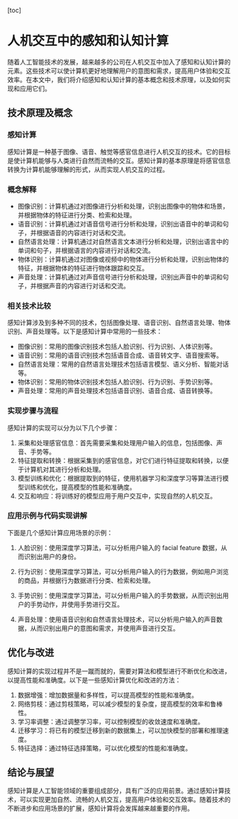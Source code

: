 
[toc]                    
                
                
人机交互中的感知和认知计算
=================

随着人工智能技术的发展，越来越多的公司在人机交互中加入了感知和认知计算的元素。这些技术可以使计算机更好地理解用户的意图和需求，提高用户体验和交互效率。在本文中，我们将介绍感知和认知计算的基本概念和技术原理，以及如何实现和应用它们。

技术原理及概念
--------------------

### 感知计算

感知计算是一种基于图像、语音、触觉等感官信息进行人机交互的技术。它的目标是使计算机能够与人类进行自然而流畅的交互。感知计算的基本原理是将感官信息转换为计算机能够理解的形式，从而实现人机交互的过程。

### 概念解释

- 图像识别：计算机通过对图像进行分析和处理，识别出图像中的物体和场景，并根据物体的特征进行分类、检索和处理。
- 语音识别：计算机通过对语音信号进行分析和处理，识别出语音中的单词和句子，并根据语音的内容进行对话和交流。
- 自然语言处理：计算机通过对自然语言文本进行分析和处理，识别出语言中的单词和句子，并根据语言的内容进行对话和交流。
- 物体识别：计算机通过对图像或视频中的物体进行分析和处理，识别出物体的特征，并根据物体的特征进行物体跟踪和交互。
- 声音处理：计算机通过对声音信号进行分析和处理，识别出声音中的单词和句子，并根据声音的内容进行对话和交流。

### 相关技术比较

感知计算涉及到多种不同的技术，包括图像处理、语音识别、自然语言处理、物体识别、声音处理等。以下是感知计算中常用的一些技术：

- 图像识别：常用的图像识别技术包括人脸识别、行为识别、人体识别等。
- 语音识别：常用的语音识别技术包括语音合成、语音转文字、语音搜索等。
- 自然语言处理：常用的自然语言处理技术包括语言模型、语义分析、智能对话等。
- 物体识别：常用的物体识别技术包括人脸识别、行为识别、手势识别等。
- 声音处理：常用的声音处理技术包括语音识别、语音合成、语音转换等。

### 实现步骤与流程

感知计算的实现可以分为以下几个步骤：

1. 采集和处理感官信息：首先需要采集和处理用户输入的信息，包括图像、声音、手势等。
2. 特征提取和转换：根据采集到的感官信息，对它们进行特征提取和转换，以便于计算机对其进行分析和处理。
3. 模型训练和优化：根据提取到的特征，使用机器学习和深度学习等算法进行模型训练和优化，提高模型的性能和准确度。
4. 交互和响应：将训练好的模型应用于用户交互中，实现自然的人机交互。

### 应用示例与代码实现讲解

下面是几个感知计算应用场景的示例：

1. 人脸识别：使用深度学习算法，可以分析用户输入的 facial feature 数据，从而识别出用户的身份。

2. 行为识别：使用深度学习算法，可以分析用户输入的行为数据，例如用户浏览的商品，并根据行为数据进行分类、检索和处理。

3. 手势识别：使用深度学习算法，可以分析用户输入的手势数据，从而识别出用户的手势动作，并使用手势进行交互。

4. 声音处理：使用语音识别和自然语言处理技术，可以分析用户输入的声音数据，从而识别出用户的意图和需求，并使用声音进行交互。

优化与改进
------------------

感知计算的实现过程并不是一蹴而就的，需要对算法和模型进行不断优化和改进，以提高性能和准确度。以下是一些感知计算优化和改进的方法：

1. 数据增强：增加数据量和多样性，可以提高模型的性能和准确度。
2. 网络剪枝：通过剪枝策略，可以减少模型的复杂度，提高模型的效率和鲁棒性。
3. 学习率调整：通过调整学习率，可以控制模型的收敛速度和准确度。
4. 迁移学习：将已有的模型迁移到新的数据集上，可以加快模型的部署和推理速度。
5. 特征选择：通过特征选择策略，可以优化模型的性能和准确度。

结论与展望
-----------------

感知计算是人工智能领域的重要组成部分，具有广泛的应用前景。通过感知计算技术，可以实现更加自然、流畅的人机交互，提高用户体验和交互效率。随着技术的不断进步和应用场景的扩展，感知计算将会发挥越来越重要的作用。

